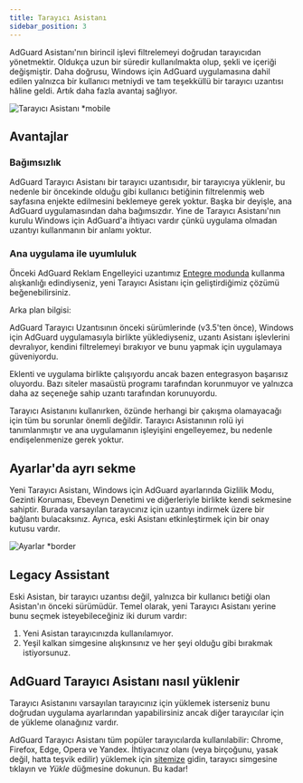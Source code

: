 ```yaml
---
title: Tarayıcı Asistanı
sidebar_position: 3
---
```


AdGuard Asistanı'nın birincil işlevi filtrelemeyi doğrudan tarayıcıdan yönetmektir. Oldukça uzun bir süredir kullanılmakta olup, şekli ve içeriği değişmiştir. Daha doğrusu, Windows için AdGuard uygulamasına dahil edilen yalnızca bir kullanıcı metniydi ve tam teşekküllü bir tarayıcı uzantısı hâline geldi. Artık daha fazla avantaj sağlıyor.

![Tarayıcı Asistanı *mobile](https://cdn.adtidy.org/content/kb/ad_blocker/windows/browser-assistant/assistant-menu.png)

## Avantajlar

### Bağımsızlık

AdGuard Tarayıcı Asistanı bir tarayıcı uzantısıdır, bir tarayıcıya yüklenir, bu nedenle bir öncekinde olduğu gibi kullanıcı betiğinin filtrelenmiş web sayfasına enjekte edilmesini beklemeye gerek yoktur. Başka bir deyişle, ana AdGuard uygulamasından daha bağımsızdır. Yine de Tarayıcı Asistanı'nın kurulu Windows için AdGuard'a ihtiyacı vardır çünkü uygulama olmadan uzantıyı kullanmanın bir anlamı yoktur.

### Ana uygulama ile uyumluluk

Önceki AdGuard Reklam Engelleyici uzantımız [Entegre modunda](/adguard-browser-extension/integration-mode) kullanma alışkanlığı edindiyseniz, yeni Tarayıcı Asistanı için geliştirdiğimiz çözümü beğenebilirsiniz.

Arka plan bilgisi:

AdGuard Tarayıcı Uzantısının önceki sürümlerinde (v3.5'ten önce), Windows için AdGuard uygulamasıyla birlikte yüklediyseniz, uzantı Asistanı işlevlerini devralıyor, kendini filtrelemeyi bırakıyor ve bunu yapmak için uygulamaya güveniyordu.

Eklenti ve uygulama birlikte çalışıyordu ancak bazen entegrasyon başarısız oluyordu. Bazı siteler masaüstü programı tarafından korunmuyor ve yalnızca daha az seçeneğe sahip uzantı tarafından korunuyordu.

Tarayıcı Asistanını kullanırken, özünde herhangi bir çakışma olamayacağı için tüm bu sorunlar önemli değildir. Tarayıcı Asistanının rolü iyi tanımlanmıştır ve ana uygulamanın işleyişini engelleyemez, bu nedenle endişelenmenize gerek yoktur.

## Ayarlar'da ayrı sekme

Yeni Tarayıcı Asistanı, Windows için AdGuard ayarlarında Gizlilik Modu, Gezinti Koruması, Ebeveyn Denetimi ve diğerleriyle birlikte kendi sekmesine sahiptir. Burada varsayılan tarayıcınız için uzantıyı indirmek üzere bir bağlantı bulacaksınız. Ayrıca, eski Asistanı etkinleştirmek için bir onay kutusu vardır.

![Ayarlar *border](https://cdn.adtidy.org/content/kb/ad_blocker/windows/browser-assistant/browser-assistant.png)

## Legacy Assistant

Eski Asistan, bir tarayıcı uzantısı değil, yalnızca bir kullanıcı betiği olan Asistan'ın önceki sürümüdür. Temel olarak, yeni Tarayıcı Asistanı yerine bunu seçmek isteyebileceğiniz iki durum vardır:

1. Yeni Asistan tarayıcınızda kullanılamıyor.
1. Yeşil kalkan simgesine alışkınsınız ve her şeyi olduğu gibi bırakmak istiyorsunuz.

## AdGuard Tarayıcı Asistanı nasıl yüklenir

Tarayıcı Asistanını varsayılan tarayıcınız için yüklemek isterseniz bunu doğrudan uygulama ayarlarından yapabilirsiniz ancak diğer tarayıcılar için de yükleme olanağınız vardır.

AdGuard Tarayıcı Asistanı tüm popüler tarayıcılarda kullanılabilir: Chrome, Firefox, Edge, Opera ve Yandex. İhtiyacınız olanı (veya birçoğunu, yasak değil, hatta teşvik edilir) yüklemek için [sitemize](https://adguard.com/adguard-assistant/overview.html) gidin, tarayıcı simgesine tıklayın ve *Yükle* düğmesine dokunun. Bu kadar!
